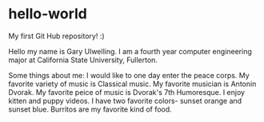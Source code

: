 # hello-world
My first Git Hub repository! :)

Hello my name is Gary Ulwelling. I am a fourth year computer engineering major at California State University, Fullerton.

Some things about me:
I would like to one day enter the peace corps.
My favorite variety of music is Classical music.
My favorite musician is Antonin Dvorak.
My favorite peice of music is Dvorak's 7th Humoresque.
I enjoy kitten and puppy videos.
I have two favorite colors- sunset orange and sunset blue.
Burritos are my favorite kind of food.  
